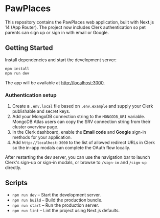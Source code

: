 # PawPlaces

This repository contains the PawPlaces web application, built with Next.js 14 (App Router). The project now includes Clerk
authentication so pet parents can sign up or sign in with email or Google.

## Getting Started

Install dependencies and start the development server:

```bash
npm install
npm run dev
```

The app will be available at [http://localhost:3000](http://localhost:3000).

### Authentication setup

1. Create a `.env.local` file based on `.env.example` and supply your Clerk publishable and secret keys.
2. Add your MongoDB connection string to the `MONGODB_URI` variable. MongoDB Atlas users can copy the SRV connection string from their cluster overview page.
3. In the Clerk dashboard, enable the **Email code** and **Google** sign-in methods for your application.
4. Add `http://localhost:3000` to the list of allowed redirect URLs in Clerk so the in-app modals can complete the OAuth
   flow locally.

After restarting the dev server, you can use the navigation bar to launch Clerk&apos;s sign-up or sign-in modals, or browse to
`/sign-in` and `/sign-up` directly.

## Scripts

- `npm run dev` – Start the development server.
- `npm run build` – Build the production bundle.
- `npm run start` – Run the production server.
- `npm run lint` – Lint the project using Next.js defaults.
